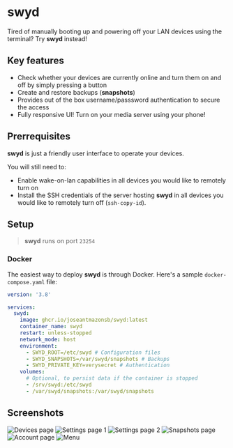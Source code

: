 # swyd

Tired of manually booting up and powering off your LAN devices using the terminal? Try **swyd** instead! 

## Key features

- Check whether your devices are currently online and turn them on and off by simply pressing a button
- Create and restore backups (**snapshots**)
- Provides out of the box username/passsword authentication to secure the access
- Fully responsive UI! Turn on your media server using your phone!

## Prerrequisites

**swyd** is just a friendly user interface to operate your devices. 

You will still need to:
- Enable wake-on-lan capabilities in all devices you would like to remotely turn on
- Install the SSH credentials of the server hosting **swyd** in all devices you would like to remotely turn off (`ssh-copy-id`).

## Setup

> **swyd** runs on port `23254`

### Docker

The easiest way to deploy **swyd** is through Docker. Here's a sample `docker-compose.yaml` file:

```yaml
version: '3.8'

services:
  swyd:
    image: ghcr.io/joseantmazonsb/swyd:latest
    container_name: swyd
    restart: unless-stopped
    network_mode: host
    environment:
      - SWYD_ROOT=/etc/swyd # Configuration files
      - SWYD_SNAPSHOTS=/var/swyd/snapshots # Backups
      - SWYD_PRIVATE_KEY=verysecret # Authentication
    volumes:
      # Optional, to persist data if the container is stopped
      - /srv/swyd:/etc/swyd
      - /var/swyd/snapshots:/var/swyd/snapshots
```

## Screenshots

![Devices page](./docs/images/devices.png)
![Settings page 1](./docs/images/settings1.png)
![Settings page 2](./docs/images/settings2.png)
![Snapshots page](./docs/images/snapshots.png)
![Account page](./docs/images/account.png)
![Menu](./docs/images/menu.png)